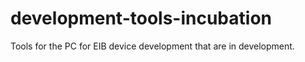 development-tools-incubation
============================

Tools for the PC for EIB device development that are in development.
